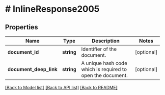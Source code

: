 # # InlineResponse2005

## Properties

Name | Type | Description | Notes
------------ | ------------- | ------------- | -------------
**document_id** | **string** | Identifier of the document. | [optional]
**document_deep_link** | **string** | A unique hash code which is required to open the document. | [optional]

[[Back to Model list]](../../README.md#models) [[Back to API list]](../../README.md#endpoints) [[Back to README]](../../README.md)

